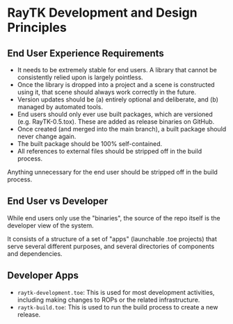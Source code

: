 # RayTK Development and Design Principles

## End User Experience Requirements

* It needs to be extremely stable for end users. A library that cannot be consistently relied upon is largely pointless.
* Once the library is dropped into a project and a scene is constructed using it, that scene should always work correctly in the future.
* Version updates should be (a) entirely optional and deliberate, and (b) managed by automated tools.
* End users should only ever use built packages, which are versioned (e.g. RayTK-0.5.tox). These are added as release binaries on GitHub.
* Once created (and merged into the main branch), a built package should never change again.
* The built package should be 100% self-contained.
* All references to external files should be stripped off in the build process.

Anything unnecessary for the end user should be stripped off in the build process.

## End User vs Developer

While end users only use the "binaries", the source of the repo itself is the developer view of the system.

It consists of a structure of a set of "apps" (launchable .toe projects) that serve several different purposes, and several directories of components and dependencies.

## Developer Apps

* `raytk-development.toe`: This is used for most development activities, including making changes to ROPs or the related infrastructure.
* `raytk-build.toe`: This is used to run the build process to create a new release.
